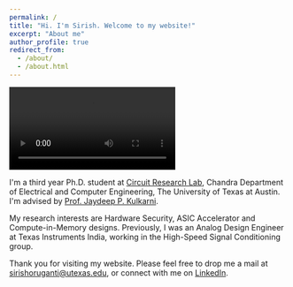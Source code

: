 ```yaml
---
permalink: /
title: "Hi. I'm Sirish. Welcome to my website!"
excerpt: "About me"
author_profile: true
redirect_from: 
  - /about/
  - /about.html
---
```


![Alt Text](images/../../images/Cover_Image.mov)

I'm a third year Ph.D. student at [Circuit Research Lab](https://sites.utexas.edu/CRL/), Chandra Department of Electrical and Computer Engineering, The University of Texas at Austin. I'm advised by [Prof. Jaydeep P. Kulkarni](https://www.ece.utexas.edu/people/faculty/jaydeep-kulkarni). 

My research interests are Hardware Security, ASIC Accelerator and Compute-in-Memory designs. Previously, I was an Analog Design Engineer at Texas Instruments India, working in the High-Speed Signal Conditioning group. 

Thank you for visiting my website. Please feel free to drop me a mail at [sirishoruganti@utexas.edu](mailto:sirishoruganti@utexas.edu), or connect with me on [LinkedIn](https://www.linkedin.com/in/sirishoruganti/).